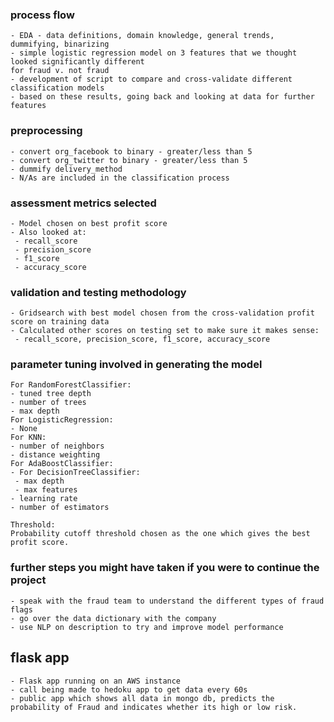 ### process flow
    - EDA - data definitions, domain knowledge, general trends, dummifying, binarizing
    - simple logistic regression model on 3 features that we thought looked significantly different
    for fraud v. not fraud
    - development of script to compare and cross-validate different classification models
    - based on these results, going back and looking at data for further features

### preprocessing
    - convert org_facebook to binary - greater/less than 5
    - convert org_twitter to binary - greater/less than 5
    - dummify delivery_method
    - N/As are included in the classification process

### assessment metrics selected
    - Model chosen on best profit score
    - Also looked at:
     - recall_score
     - precision_score
     - f1_score
     - accuracy_score

### validation and testing methodology
    - Gridsearch with best model chosen from the cross-validation profit score on training data
    - Calculated other scores on testing set to make sure it makes sense:
     - recall_score, precision_score, f1_score, accuracy_score


### parameter tuning involved in generating the model
    For RandomForestClassifier:
    - tuned tree depth
    - number of trees
    - max depth
    For LogisticRegression:
    - None
    For KNN:
    - number of neighbors
    - distance weighting
    For AdaBoostClassifier:
    - For DecisionTreeClassifier:
     - max depth
     - max features
    - learning rate
    - number of estimators

    Threshold:
    Probability cutoff threshold chosen as the one which gives the best
    profit score.


### further steps you might have taken if you were to continue the project
    - speak with the fraud team to understand the different types of fraud flags
    - go over the data dictionary with the company
    - use NLP on description to try and improve model performance

## flask app
    - Flask app running on an AWS instance
    - call being made to hedoku app to get data every 60s
    - public app which shows all data in mongo db, predicts the probability of Fraud and indicates whether its high or low risk.
    
